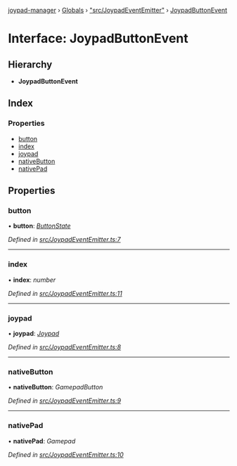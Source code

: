 [joypad-manager](../README.md) › [Globals](../globals.md) › ["src/JoypadEventEmitter"](../modules/_src_joypadeventemitter_.md) › [JoypadButtonEvent](_src_joypadeventemitter_.joypadbuttonevent.md)

# Interface: JoypadButtonEvent

## Hierarchy

* **JoypadButtonEvent**

## Index

### Properties

* [button](_src_joypadeventemitter_.joypadbuttonevent.md#button)
* [index](_src_joypadeventemitter_.joypadbuttonevent.md#index)
* [joypad](_src_joypadeventemitter_.joypadbuttonevent.md#joypad)
* [nativeButton](_src_joypadeventemitter_.joypadbuttonevent.md#nativebutton)
* [nativePad](_src_joypadeventemitter_.joypadbuttonevent.md#nativepad)

## Properties

###  button

• **button**: *[ButtonState](_src_joypad_.buttonstate.md)*

*Defined in [src/JoypadEventEmitter.ts:7](https://github.com/nvitaterna/joypad-manager/blob/6b977e7/src/JoypadEventEmitter.ts#L7)*

___

###  index

• **index**: *number*

*Defined in [src/JoypadEventEmitter.ts:11](https://github.com/nvitaterna/joypad-manager/blob/6b977e7/src/JoypadEventEmitter.ts#L11)*

___

###  joypad

• **joypad**: *[Joypad](../classes/_src_joypad_.joypad.md)*

*Defined in [src/JoypadEventEmitter.ts:8](https://github.com/nvitaterna/joypad-manager/blob/6b977e7/src/JoypadEventEmitter.ts#L8)*

___

###  nativeButton

• **nativeButton**: *GamepadButton*

*Defined in [src/JoypadEventEmitter.ts:9](https://github.com/nvitaterna/joypad-manager/blob/6b977e7/src/JoypadEventEmitter.ts#L9)*

___

###  nativePad

• **nativePad**: *Gamepad*

*Defined in [src/JoypadEventEmitter.ts:10](https://github.com/nvitaterna/joypad-manager/blob/6b977e7/src/JoypadEventEmitter.ts#L10)*
